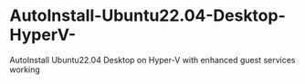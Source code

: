 # AutoInstall-Ubuntu22.04-Desktop-HyperV-
AutoInstall Ubuntu22.04 Desktop on Hyper-V with enhanced guest services working  
